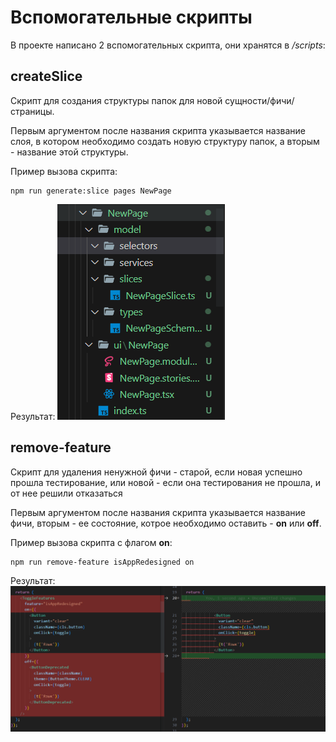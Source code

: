 # Вспомогательные скрипты

В проекте написано 2 вспомогательных скрипта, они хранятся в */scripts*:

## createSlice

Cкрипт для создания структуры папок для новой сущности/фичи/страницы. 

Первым аргументом после названия скрипта указывается название слоя, в котором необходимо создать новую структуру папок, а вторым - название этой структуры.

Пример вызова скрипта:
```
npm run generate:slice pages NewPage
```
Результат:
![Import createSlice screenshot](../../public/createSlice.png)

## remove-feature 

Cкрипт для удаления ненужной фичи - старой, если новая успешно прошла тестирование, или новой - если она тестирования не прошла, и от нее решили отказаться

Первым аргументом после названия скрипта указывается название фичи, вторым - ее состояние, котрое необходимо оставить - **on** или **off**.

Пример вызова скрипта с флагом **on**:
```
npm run remove-feature isAppRedesigned on
```

Результат:
![Import remove-feature screenshot](../../public/remove-feature.png)